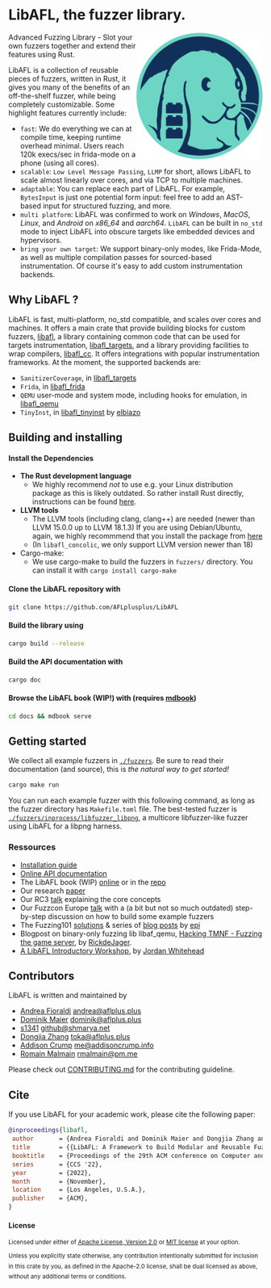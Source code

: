 # LibAFL, the fuzzer library.

 <img align="right" src="https://raw.githubusercontent.com/AFLplusplus/Website/main/static/libafl_logo.svg" alt="LibAFL logo" width="250" heigh="250">

Advanced Fuzzing Library - Slot your own fuzzers together and extend their features using Rust.

LibAFL is a collection of reusable pieces of fuzzers, written in Rust, it gives you many of the benefits of an off-the-shelf fuzzer, while being completely customizable.
Some highlight features currently include:
- `fast`: We do everything we can at compile time, keeping runtime overhead minimal. Users reach 120k execs/sec in frida-mode on a phone (using all cores).
- `scalable`: `Low Level Message Passing`, `LLMP` for short, allows LibAFL to scale almost linearly over cores, and via TCP to multiple machines.
- `adaptable`: You can replace each part of LibAFL. For example, `BytesInput` is just one potential form input:
feel free to add an AST-based input for structured fuzzing, and more.
- `multi platform`: LibAFL was confirmed to work on *Windows*, *MacOS*, *Linux*, and *Android* on *x86_64* and *aarch64*. `LibAFL` can be built in `no_std` mode to inject LibAFL into obscure targets like embedded devices and hypervisors.
- `bring your own target`: We support binary-only modes, like Frida-Mode, as well as multiple compilation passes for sourced-based instrumentation. Of course it's easy to add custom instrumentation backends.

## Why LibAFL ?

LibAFL is fast, multi-platform, no_std compatible, and scales over cores and machines. It offers a main crate that provide building blocks for custom fuzzers, [libafl](./libafl), a library containing common code that can be used for targets instrumentation, [libafl_targets](./libafl_targets), and a library providing facilities to wrap compilers, [libafl_cc](./libafl_cc). It offers integrations with popular instrumentation frameworks. At the moment, the supported backends are:
+ `SanitizerCoverage`, in [libafl_targets](./libafl_targets)
+ `Frida`, in [libafl_frida](./libafl_frida)
+ `QEMU` user-mode and system mode, including hooks for emulation, in [libafl_qemu](./libafl_qemu)
+ `TinyInst`, in [libafl_tinyinst](./libafl_tinyinst) by [elbiazo](https://github.com/elbiazo)

## Building and installing

#### Install the Dependencies
- **The Rust development language**
    - We highly recommend *not* to use e.g. your Linux distribution package as this is likely outdated. So rather install Rust directly, instructions can be found [here](https://www.rust-lang.org/tools/install).
- **LLVM tools**
    - The LLVM tools (including clang, clang++) are needed (newer than LLVM 15.0.0 up to LLVM 18.1.3) If you are using Debian/Ubuntu, again, we highly recommmend that you install the package from [here](https://apt.llvm.org/)
    - (In `libafl_concolic`, we only support LLVM version newer than 18)
- Cargo-make:
    - We use cargo-make to build the fuzzers in `fuzzers/` directory. You can install it with `cargo install cargo-make`
 
#### Clone the LibAFL repository with
```sh
git clone https://github.com/AFLplusplus/LibAFL
```
#### Build the library using
```sh
cargo build --release
```
#### Build the API documentation with
```sh
cargo doc
```
#### Browse the LibAFL book (WIP!) with (requires [mdbook](https://rust-lang.github.io/mdBook/index.html))
```sh
cd docs && mdbook serve
```
## Getting started 
We collect all example fuzzers in [`./fuzzers`](./fuzzers/).
Be sure to read their documentation (and source), this is *the natural way to get started!*
```sh
cargo make run
```
You can run each example fuzzer with this following command, as long as the fuzzer directory has `Makefile.toml` file. The best-tested fuzzer is [`./fuzzers/inprocess/libfuzzer_libpng`](./fuzzers/inprocess/libfuzzer_libpng), a multicore libfuzzer-like fuzzer using LibAFL for a libpng harness.

### Ressources 
- [Installation guide](./docs/src/getting_started/setup.md)
- [Online API documentation](https://docs.rs/libafl/)
- The LibAFL book (WIP) [online](https://aflplus.plus/libafl-book) or in the [repo](./docs/src/)
- Our research [paper](https://www.s3.eurecom.fr/docs/ccs22_fioraldi.pdf)
- Our RC3 [talk](http://www.youtube.com/watch?v=3RWkT1Q5IV0 "Fuzzers Like LEGO") explaining the core concepts
- Our Fuzzcon Europe [talk](https://www.youtube.com/watch?v=PWB8GIhFAaI "LibAFL: The Advanced Fuzzing Library") with a (a bit but not so much outdated) step-by-step discussion on how to build some example fuzzers
- The Fuzzing101 [solutions](https://github.com/epi052/fuzzing-101-solutions) & series of [blog posts](https://epi052.gitlab.io/notes-to-self/blog/2021-11-01-fuzzing-101-with-libafl/) by [epi](https://github.com/epi052)
- Blogpost on binary-only fuzzing lib libaf_qemu, [Hacking TMNF - Fuzzing the game server](https://blog.bricked.tech/posts/tmnf/part1/), by [RickdeJager](https://github.com/RickdeJager).
- [A LibAFL Introductory Workshop](https://www.atredis.com/blog/2023/12/4/a-libafl-introductory-workshop), by [Jordan Whitehead](https://github.com/jordan9001)

## Contributors

LibAFL is written and maintained by

 * [Andrea Fioraldi](https://twitter.com/andreafioraldi) <andrea@aflplus.plus>
 * [Dominik Maier](https://twitter.com/domenuk) <dominik@aflplus.plus>
 * [s1341](https://twitter.com/srubenst1341) <github@shmarya.net>
 * [Dongjia Zhang](https://github.com/tokatoka) <toka@aflplus.plus>
 * [Addison Crump](https://github.com/addisoncrump) <me@addisoncrump.info>
 * [Romain Malmain](https://github.com/rmalmain) <rmalmain@pm.me>

Please check out [CONTRIBUTING.md](CONTRIBUTING.md) for the contributing guideline.

## Cite
If you use LibAFL for your academic work, please cite the following paper:

```bibtex
@inproceedings{libafl,
 author       = {Andrea Fioraldi and Dominik Maier and Dongjia Zhang and Davide Balzarotti},
 title        = {{LibAFL: A Framework to Build Modular and Reusable Fuzzers}},
 booktitle    = {Proceedings of the 29th ACM conference on Computer and communications security (CCS)},
 series       = {CCS '22},
 year         = {2022},
 month        = {November},
 location     = {Los Angeles, U.S.A.},
 publisher    = {ACM},
}
```

#### License

<sup>
Licensed under either of <a href="LICENSE-APACHE">Apache License, Version
2.0</a> or <a href="LICENSE-MIT">MIT license</a> at your option.
</sup>

<br>

<sub>
Unless you explicitly state otherwise, any contribution intentionally submitted
for inclusion in this crate by you, as defined in the Apache-2.0 license, shall
be dual licensed as above, without any additional terms or conditions.
</sub>
